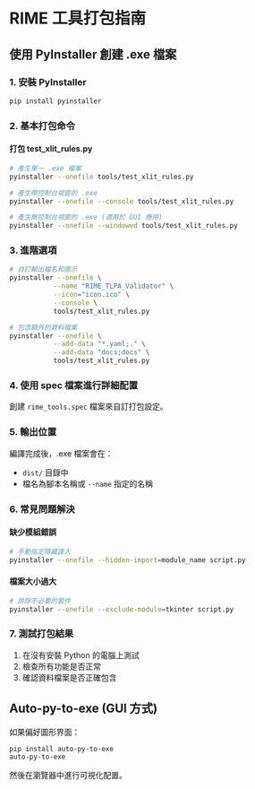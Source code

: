 # RIME 工具打包指南

## 使用 PyInstaller 創建 .exe 檔案

### 1. 安裝 PyInstaller

```bash
pip install pyinstaller
```

### 2. 基本打包命令

#### 打包 test_xlit_rules.py
```bash
# 產生單一 .exe 檔案
pyinstaller --onefile tools/test_xlit_rules.py

# 產生帶控制台視窗的 .exe
pyinstaller --onefile --console tools/test_xlit_rules.py

# 產生無控制台視窗的 .exe (適用於 GUI 應用)
pyinstaller --onefile --windowed tools/test_xlit_rules.py
```

### 3. 進階選項

```bash
# 自訂輸出檔名和圖示
pyinstaller --onefile \
           --name "RIME_TLPA_Validator" \
           --icon="icon.ico" \
           --console \
           tools/test_xlit_rules.py

# 包含額外的資料檔案
pyinstaller --onefile \
           --add-data "*.yaml;." \
           --add-data "docs;docs" \
           tools/test_xlit_rules.py
```

### 4. 使用 spec 檔案進行詳細配置

創建 `rime_tools.spec` 檔案來自訂打包設定。

### 5. 輸出位置

編譯完成後，.exe 檔案會在：
- `dist/` 目錄中
- 檔名為腳本名稱或 `--name` 指定的名稱

### 6. 常見問題解決

#### 缺少模組錯誤
```bash
# 手動指定隱藏匯入
pyinstaller --onefile --hidden-import=module_name script.py
```

#### 檔案大小過大
```bash
# 排除不必要的套件
pyinstaller --onefile --exclude-module=tkinter script.py
```

### 7. 測試打包結果

1. 在沒有安裝 Python 的電腦上測試
2. 檢查所有功能是否正常
3. 確認資料檔案是否正確包含

## Auto-py-to-exe (GUI 方式)

如果偏好圖形界面：

```bash
pip install auto-py-to-exe
auto-py-to-exe
```

然後在瀏覽器中進行可視化配置。